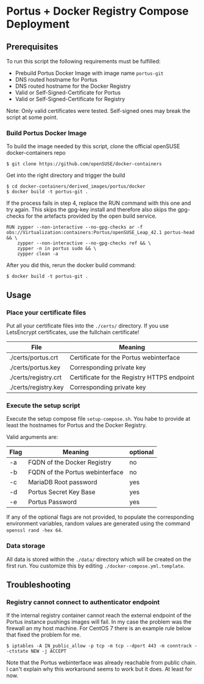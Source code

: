 # Portus + Docker Registry Compose Deployment

## Prerequisites

To run this script the following requirements must be fulfilled:

- Prebuild Portus Docker Image with image name `portus-git`
- DNS routed hostname for Portus
- DNS routed hostname for the Docker Registry
- Valid or Self-Signed-Certificate for Portus
- Valid or Self-Signed-Certificate for Registry

Note: Only valid certificates were tested. Self-signed ones may break the script at some point.


### Build Portus Docker Image

To build the image needed by this script, clone the official openSUSE docker-containers repo

```
$ git clone https://github.com/openSUSE/docker-containers
```

Get into the right directory and trigger the build

```
$ cd docker-containers/derived_images/portus/docker
$ docker build -t portus-git .
```

If the process fails in step 4, replace the RUN command with this one and try again.
This skips the gpg-key install and therefore also skips the gpg-checks for the artefacts provided by the open build service.

```
RUN zypper --non-interactive --no-gpg-checks ar -f obs://Virtualization:containers:Portus/openSUSE_Leap_42.1 portus-head && \
    zypper --non-interactive --no-gpg-checks ref && \
    zypper -n in portus sudo && \
    zypper clean -a
```

After you did this, rerun the docker build command:
```
$ docker build -t portus-git .
```

## Usage

### Place your certificate files

Put all your certificate files into the `./certs/` directory.
If you use LetsEncrypt certificates, use the fullchain certificate!

|      File          |   Meaning                                   |
|--------------------|---------------------------------------------|
|./certs/portus.crt  | Certificate for the Portus webinterface     |
|./certs/portus.key  | Corresponding private key                   |
|./certs/registry.crt| Certificate for the Registry HTTPS endpoint |
|./certs/registry.key| Corresponding private key                   |

### Execute the setup script

Execute the setup compose file `setup-compose.sh`. You habe to provide at least the hostnames for Portus and the Docker Registry.

Valid arguments are:

|Flag| Meaning                         |optional|
|----|---------------------------------|--------|
| -a | FQDN of the Docker Registry     | no     |
| -b | FQDN of the Portus webinterface | no     |
| -c | MariaDB Root password           | yes    |
| -d | Portus Secret Key Base          | yes    |
| -e | Portus Password                 | yes    |

If any of the optional flags are not provided, to populate the corresponding environment variables, random values are generated using the command `openssl rand -hex 64`.

### Data storage
All data is stored within the `./data/` directory which will be created on the first run. You customize this by editing `./docker-compose.yml.template`.

## Troubleshooting

### Registry cannot connect to authenticator endpoint

If the internal registry container cannot reach the external endpoint of the Portus instance pushings images will fail.
In my case the problem was the firewall an my host machine. For CentOS 7 there is an example rule below that fixed the problem for me.

```
$ iptables -A IN_public_allow -p tcp -m tcp --dport 443 -m conntrack --ctstate NEW -j ACCEPT
```

Note that the Portus webinterface was already reachable from public chain. I can't explain why this workaround seems to work but it does. At least for now.
